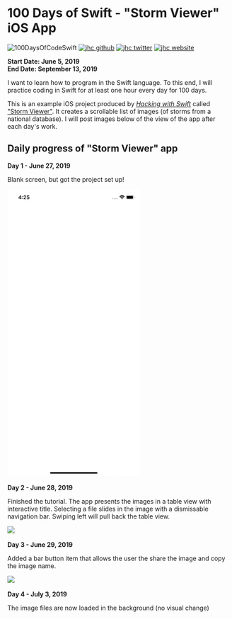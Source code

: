 # 100 Days of Swift - "Storm Viewer" iOS App

![100DaysOfCodeSwift](https://img.shields.io/badge/100DaysOfCode-Swift-FA7343.svg?style=flat&logo=swift)
[![jhc github](https://img.shields.io/badge/GitHub-jhrcook-lightgrey.svg?style=flat&logo=github)](https://github.com/jhrcook)
[![jhc twitter](https://img.shields.io/badge/Twitter-JoshDoesaThing-00aced.svg?style=flat&logo=twitter)](https://twitter.com/JoshDoesa)
[![jhc website](https://img.shields.io/badge/Website-JoshDoesaThing-5087B2.svg?style=flat&logo=telegram)](https://www.joshdoesathing.com)

**Start Date: June 5, 2019  
End Date: September 13, 2019**

I want to learn how to program in the Swift language. To this end, I will practice coding in Swift for at least one hour every day for 100 days.

This is an example iOS project produced by [*Hacking with Swift*](https://www.hackingwithswift.com/read) called ["Storm Viewer"](https://www.hackingwithswift.com/read/1/overview). It creates a scrollable list of images (of storms from a national database). I will post images below of the view of the app after each day's work.

## Daily progress of "Storm Viewer" app

**Day 1 - June 27, 2019**

Blank screen, but got the project set up!

<img src="progress_screenshots/Simulator Screen Shot - iPhone XR - 2019-06-27 at 16.25.14.png" width="300"/>

**Day 2 - June 28, 2019**

Finished the tutorial. The app presents the images in a table view with interactive title. Selecting a file slides in the image with a dismissable navigation bar. Swiping left will pull back the table view.

<img src="progress_screenshots/Jun-28-2019 14-29-48.gif" width="300"/>


**Day 3 - June 29, 2019**

Added a bar button item that allows the user the share the image and copy the image name.

<img src="progress_screenshots/Jun-29-2019 21-25-21.gif" width="300"/>

**Day 4 - July 3, 2019**

The image files are now loaded in the background (no visual change)